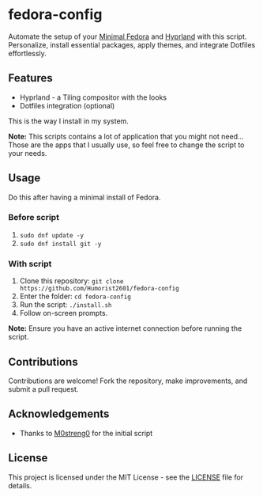 # fedora-config

Automate the setup of your [Minimal Fedora](https://fedoraproject.org/) and [Hyprland](https://hyprland.org/) with this script. Personalize, install essential packages, apply themes, and integrate Dotfiles effortlessly.

## Features

- Hyprland - a Tiling compositor with the looks
- Dotfiles integration (optional)

This is the way I install in my system.

**Note:** This scripts contains a lot of application that you might not need... Those are the apps that I usually use, so feel free to change the script to your needs.

## Usage

Do this after having a minimal install of Fedora.

### Before script
1. `sudo dnf update -y`
2. `sudo dnf install git -y`

### With script
1. Clone this repository: `git clone https://github.com/Humorist2601/fedora-config`
2. Enter the folder: `cd fedora-config`
2. Run the script: `./install.sh`
3. Follow on-screen prompts.

**Note:** Ensure you have an active internet connection before running the script.

## Contributions

Contributions are welcome! Fork the repository, make improvements, and submit a pull request.

## Acknowledgements

- Thanks to [M0streng0](https://github.com/M0streng0/Fedora-M0streng0) for the initial script

## License

This project is licensed under the MIT License - see the [LICENSE](LICENSE) file for details.